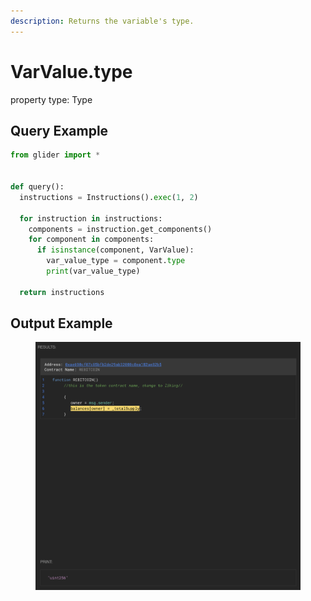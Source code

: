 ```yaml
---
description: Returns the variable's type.
---
```


# VarValue.type

property type: Type

## Query Example

```python
from glider import *


def query():
  instructions = Instructions().exec(1, 2)

  for instruction in instructions:
    components = instruction.get_components()
    for component in components:
      if isinstance(component, VarValue):
        var_value_type = component.type 
        print(var_value_type)

  return instructions
```

## Output Example

<figure><img src="../../../.gitbook/assets/image (21) (1).png" alt=""><figcaption></figcaption></figure>
